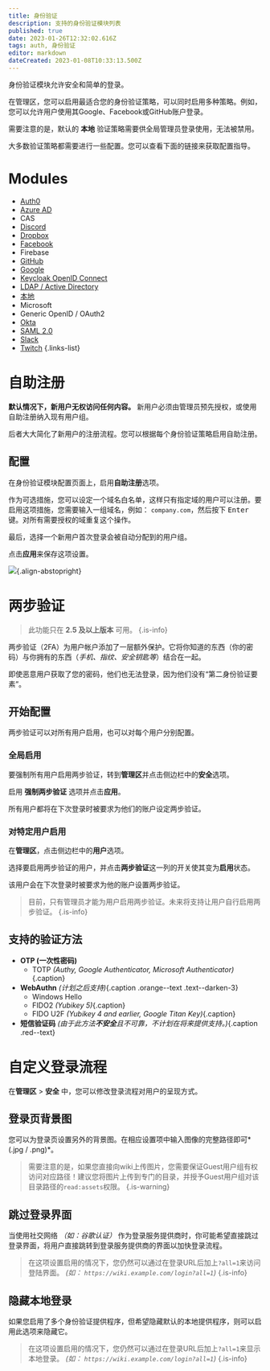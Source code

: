 ```yaml
---
title: 身份验证
description: 支持的身份验证模块列表
published: true
date: 2023-01-26T12:32:02.616Z
tags: auth, 身份验证
editor: markdown
dateCreated: 2023-01-08T10:33:13.500Z
---
```


身份验证模块允许安全和简单的登录。

在管理区，您可以启用最适合您的身份验证策略，可以同时启用多种策略。例如，您可以允许用户使用其Google、Facebook或GitHub账户登录。

需要注意的是，默认的 **本地** 验证策略需要供全局管理员登录使用，无法被禁用。

大多数验证策略都需要进行一些配置。您可以查看下面的链接来获取配置指导。

# Modules

- [Auth0](/auth/auth0)
- [Azure AD](/auth/azure)
- CAS
- [Discord](/auth/discord)
- [Dropbox](/auth/dropbox)
- [Facebook](/auth/facebook)
- Firebase
- [GitHub](/auth/github)
- [Google](/auth/google)
- [Keycloak OpenID Connect](/auth/keycloak)
- [LDAP / Active Directory](/auth/ldap)
- [本地](/auth/local)
- Microsoft
- Generic OpenID / OAuth2
- [Okta](/auth/okta)
- [SAML 2.0](/auth/saml)
- [Slack](/auth/slack)
- [Twitch](/auth/twitch)
{.links-list}

# 自助注册

**默认情况下，新用户无权访问任何内容。** 新用户必须由管理员预先授权，或使用自助注册纳入现有用户组。

后者大大简化了新用户的注册流程。您可以根据每个身份验证策略启用自助注册。

## 配置

在身份验证模块配置页面上，启用**自助注册**选项。

作为可选措施，您可以设定一个域名白名单，这样只有指定域的用户可以注册。要启用这项措施，您需要输入一组域名，例如： `company.com`，然后按下 <kbd>Enter</kbd> 键。对所有需要授权的域重复这个操作。

最后，选择一个新用户首次登录会被自动分配到的用户组。

点击**应用**来保存这项设置。

![](https://a.icons8.com/dhhZkYZk/0ICOP9/svg.svg){.align-abstopright}

# 两步验证

> 此功能只在 **2.5 及以上版本** 可用。
{.is-info}

两步验证（2FA）为用户帐户添加了一层额外保护。它将你知道的东西（你的密码）与你拥有的东西（*手机、指纹、安全钥匙等*）结合在一起。

即使恶意用户获取了您的密码，他们也无法登录，因为他们没有“第二身份验证要素”。

## 开始配置

两步验证可以对所有用户启用，也可以对每个用户分别配置。

### 全局启用

要强制所有用户启用两步验证，转到**管理区**并点击侧边栏中的**安全**选项。

启用 **强制两步验证** 选项并点击**应用**。

所有用户都将在下次登录时被要求为他们的账户设定两步验证。

### 对特定用户启用

在**管理区**，点击侧边栏中的**用户**选项。

选择要启用两步验证的用户，并点击**两步验证**这一列的开关使其变为**启用**状态。

该用户会在下次登录时被要求为他的账户设置两步验证。

> 目前，只有管理员才能为用户启用两步验证。未来将支持让用户自行启用两步验证。
{.is-info}

## 支持的验证方法

- **OTP (一次性密码)** <i class="mdi mdi-check green--text"></i>
	- TOTP *(Authy, Google Authenticator, Microsoft Authenticator)*{.caption} <i class="mdi mdi-check green--text"></i>
- **WebAuthn** <i class="mdi mdi-clock-outline orange--text"></i> *(计划之后支持)*{.caption .orange--text .text--darken-3}
	- Windows Hello
  - FIDO2 *(Yubikey 5)*{.caption}
  - FIDO U2F *(Yubikey 4 and earlier, Google Titan Key)*{.caption}
- **短信验证码** <i class="mdi mdi-close red--text"></i> *(由于此方法**不安全**且不可靠，不计划在将来提供支持。)*{.caption .red--text}

# 自定义登录流程

在**管理区** > **安全** 中，您可以修改登录流程对用户的呈现方式。

## 登录页背景图

您可以为登录页设置另外的背景图。在相应设置项中输入图像的完整路径即可*(.jpg / .png)*。

> 需要注意的是，如果您直接向wiki上传图片，您需要保证Guest用户组有权访问对应路径！建议您将图片上传到专门的目录，并授予Guest用户组对该目录路径的`read:assets`权限。
{.is-warning}

## 跳过登录界面

当使用社交网络 *（如：谷歌认证）* 作为登录服务提供商时，你可能希望直接跳过登录界面，将用户直接跳转到登录服务提供商的界面以加快登录流程。

> 在这项设置启用的情况下，您仍然可以通过在登录URL后加上`?all=1`来访问登陆界面。 *(如： `https://wiki.example.com/login?all=1`)*
{.is-info}

## 隐藏本地登录

如果您启用了多个身份验证提供程序，但希望隐藏默认的本地提供程序，则可以启用此选项来隐藏它。

> 在这项设置启用的情况下，您仍然可以通过在登录URL后加上`?all=1`来显示本地登录。 *(如： `https://wiki.example.com/login?all=1`)*
{.is-info}
